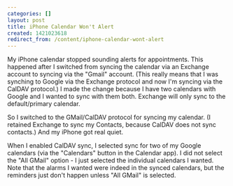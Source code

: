 ```yaml
---
categories: []
layout: post
title: iPhone Calendar Won't Alert
created: 1421023618
redirect_from: /content/iphone-calendar-wont-alert
---
```

My iPhone calendar stopped sounding alerts for appointments.  This happened after I switched from syncing the calendar via an Exchange account to syncing via the "Gmail" account.  (This really means that I was synching to Google via the Exchange protocol and now I'm syncing via the CalDAV protocol.)  I made the change because I have two calendars with Google and I wanted to sync with them both.  Exchange will only sync to the default/primary calendar.

So I switched to the GMail/CalDAV protocol for syncing my calendar.  (I retained Exchange to sync my Contacts, because CalDAV does not sync contacts.)  And my iPhone got real quiet.

When I enabled CalDAV sync, I selected sync for two of my Google calendars (via the "Calendars" button in the Calendar app).  I did not select the "All GMail" option - I just selected the individual calendars I wanted.    Note that the alarms I wanted were indeed in the synced calendars, but the reminders just don't happen unless "All GMail" is selected.
